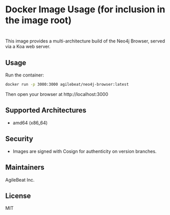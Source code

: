 #
# Docker Image Usage (for inclusion in the image root)
#

This image provides a multi-architecture build of the Neo4j Browser, served via a Koa web server.

## Usage

Run the container:
```bash
docker run -p 3000:3000 agilebeat/neo4j-browser:latest
```

Then open your browser at http://localhost:3000

## Supported Architectures
- amd64 (x86_64)

## Security
- Images are signed with Cosign for authenticity on version branches.

## Maintainers
AgileBeat Inc.

## License
MIT
